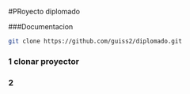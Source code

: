 #PRoyecto diplomado

###Documentacion
```bash
git clone https://github.com/guiss2/diplomado.git
```
### 1 clonar proyector
### 2  